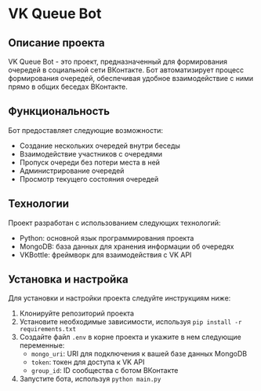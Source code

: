 # VK Queue Bot

## Описание проекта

VK Queue Bot - это проект, предназначенный для формирования очередей в социальной сети ВКонтакте. Бот автоматизирует процесс формирования очередей, обеспечивая удобное взаимодействие с ними прямо в общих беседах ВКонтакте.

## Функциональность

Бот предоставляет следующие возможности:

- Создание нескольких очередей внутри беседы
- Взаимодействие участников с очередями
- Пропуск очереди без потери места в ней
- Администрирование очередей
- Просмотр текущего состояния очередей

## Технологии

Проект разработан с использованием следующих технологий:

- Python: основной язык программирования проекта
- MongoDB: база данных для хранения информации об очередях
- VKBottle: фреймворк для взаимодействия с VK API

## Установка и настройка

Для установки и настройки проекта следуйте инструкциям ниже:

1. Клонируйте репозиторий проекта
2. Установите необходимые зависимости, используя `pip install -r requirements.txt`
3. Создайте файл `.env` в корне проекта и укажите в нем следующие переменные:
    - `mongo_uri`: URI для подключения к вашей базе данных MongoDB
    - `token`: токен для доступа к VK API
    - `group_id`: ID сообщества с ботом ВКонтакте
4. Запустите бота, используя `python main.py`

